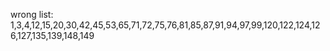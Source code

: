 wrong list:
1,3,4,12,15,20,30,42,45,53,65,71,72,75,76,81,85,87,91,94,97,99,120,122,124,126,127,135,139,148,149